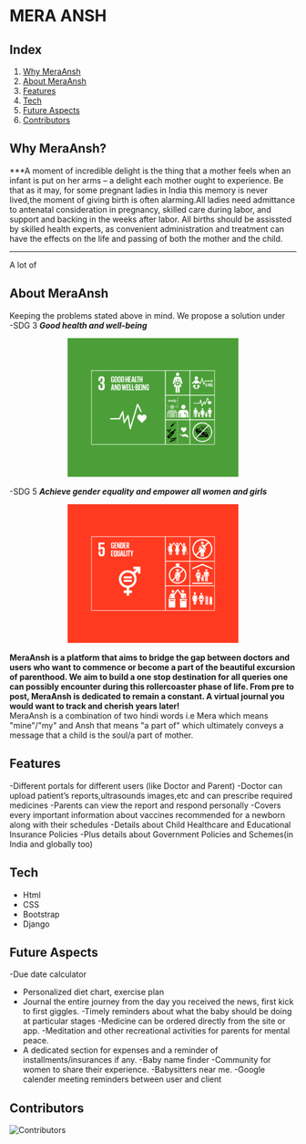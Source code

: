 # MERA ANSH

## Index

1. [Why MeraAnsh](#why-meraansh)
2. [About MeraAnsh](#about-meraansh)
3. [Features](#features)
4. [Tech](#tech)
5. [Future Aspects](#future-aspects)
6. [Contributors](#contributors)

## Why MeraAnsh?

***A moment of incredible delight is the thing that a mother feels when an infant is put on her arms – a delight each mother ought to experience. Be that as it may, for some pregnant ladies in India this memory is never lived,the moment of giving birth is often alarming.All ladies need admittance to antenatal consideration in pregnancy, skilled care during labor, and support and backing in the weeks after labor. All births should be assissted by skilled health experts, as convenient administration and treatment can have the effects on the life and passing of both the mother and the child.
*** 

A lot of 


## About MeraAnsh

Keeping the problems stated above in mind.
We propose a solution under <br>
-SDG 3 ***Good health and well-being*** <br>

<p align="center">
<img src="./assets/sdg3.png" width=300;>
</p>

-SDG 5 ***Achieve gender equality and empower all women and girls*** <br>

<p align="center">
<img src="./assets/sdg5.png" width=300;>
</p>

**MeraAnsh is a platform that aims to bridge the gap between doctors and users who want to commence or become  a part of the beautiful excursion of parenthood. We aim to build a one stop destination for all queries one can possibly encounter during this rollercoaster phase of life. From pre to post, MeraAnsh is dedicated to remain a constant. A virtual journal you would want to track and cherish years later!** <br>
MeraAnsh is a combination of two hindi words i.e Mera which means "mine"/"my" and Ansh that means "a part of" which ultimately conveys a message that a child is the soul/a part of mother.

## Features
-Different portals for different users (like Doctor and Parent)
-Doctor can upload patient’s reports,ultrasounds images,etc and can prescribe required medicines
-Parents can view the report and respond personally
-Covers every important information about vaccines recommended for a newborn along with their schedules
-Details about Child Healthcare and Educational Insurance Policies
-Plus details about Government Policies and Schemes(in India and globally too)


## Tech

- Html
- CSS
- Bootstrap
- Django

## Future Aspects
-Due date calculator
- Personalized diet chart, exercise plan
- Journal the entire journey from the day you received the news, first kick to first giggles.
-Timely reminders about what the baby should be doing at particular stages
-Medicine can be ordered directly from the site or app.
-Meditation and other recreational activities for parents for mental peace.
- A dedicated section for expenses and a reminder of installments/insurances if any.
-Baby name finder
-Community for women to share their experience.
-Babysitters near me.
-Google calender meeting reminders between user and client


## Contributors

![Contributors](https://contrib.rocks/image?repo=SanyaNanda/MeraAnsh "Our Contributors")
